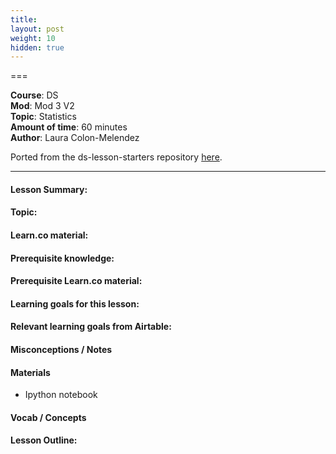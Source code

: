 ```yaml
---
title: 
layout: post
weight: 10
hidden: true
---
```


===


**Course**: DS   <br/>
**Mod**: Mod 3 V2               <br/>
**Topic**:  Statistics <br/>
**Amount of time**:  60 minutes  <br/>
**Author**: Laura Colon-Melendez

Ported from the ds-lesson-starters repository [here](https://github.com/learn-co-curriculum/ds-lessons-starter/tree/master/effect-power).


***

#### Lesson Summary:



#### Topic:


#### Learn.co material:


#### Prerequisite knowledge:



#### Prerequisite Learn.co material:


#### Learning goals for this lesson:


#### Relevant learning goals from Airtable: 



#### Misconceptions / Notes



#### Materials
- Ipython notebook 

#### Vocab / Concepts 

#### Lesson Outline:


